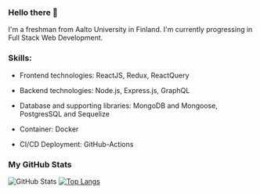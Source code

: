 ### Hello there 👋

I'm a freshman from Aalto University in Finland. I'm currently progressing in Full Stack Web Development.

### Skills: 

- Frontend technologies: ReactJS, Redux, ReactQuery

- Backend technologies: Node.js, Express.js, GraphQL

- Database and supporting libraries: MongoDB and Mongoose, PostgresSQL and Sequelize

- Container: Docker

- CI/CD Deployment: GitHub-Actions

### My GitHub Stats
![GitHub Stats](https://github-readme-stats.vercel.app/api?username=nguyenductung2709-dt&?rank_icon=percentile) 
[![Top Langs](https://github-readme-stats.vercel.app/api/top-langs/?username=nguyenductung2709-dt)](https://github.com/nguyenductung2709-dt/github-readme-stats)

<!---
nguyenductung2709-dt/nguyenductung2709-dt is a ✨ special ✨ repository because its `README.md` (this file) appears on your GitHub profile.
You can click the Preview link to take a look at your changes.
--->
